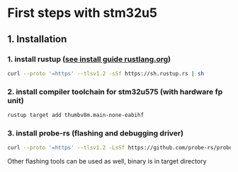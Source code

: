 # First steps with stm32u5

## 1. Installation

### 1. install rustup  ([see install guide rustlang.org](https://www.rust-lang.org/tools/install))

```bash
curl --proto '=https' --tlsv1.2 -sSf https://sh.rustup.rs | sh
```

### 2. install compiler toolchain for stm32u575 (with hardware fp unit)

```bash
rustup target add thumbv8m.main-none-eabihf
```

### 3. install probe-rs (flashing and debugging driver) 

```bash
curl --proto '=https' --tlsv1.2 -LsSf https://github.com/probe-rs/probe-rs/releases/latest/download/probe-rs-tools-installer.sh | sh
```

Other flashing tools can be used as well, binary is in target directory